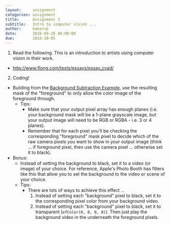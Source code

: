 ```yaml
---
layout:     assignment
categories: assignment
title:      Assignment 3
subtitle:   Intro to computer vision ...
author:     bakercp
date:       2016-09-28 00:00:00
due:        2016-10-05
---
```


1. Read the following.  This is an introduction to artists using computer vision in their work.
  - http://www.flong.com/texts/essays/essay_cvad/

2. Coding!
  - Building from the [Background Subtraction Example](https://github.com/SAIC-ATS/ARTTECH-3135/tree/master/Week_04/00_BackgroundSubtraction), use the resulting mask of the "foreground" to only allow the color image of the foreground through.
    - Tips:
      - Make sure that your output pixel array has enough planes (i.e. your background mask will be a 1-plane grayscale image, but your output image will need to be RGB or RGBA - i.e. 3 or 4 planes).  
      - Remember that for each pixel you'll be checking the corresponding "foreground" mask pixel to decide which of the raw camera pixels you want to show in your output image (think ... if foreground pixel, then use the camera pixel ... otherwise set it to black).
  - Bonus:
    - Instead of setting the background to black, set it to a video (or image) of your choice.  For reference, Apple's Photo Booth has filters like this that allow you to set the background to the video or scene of your choice.
    - Tips:  
      - There are lots of ways to achieve this effect ...
        1. Instead of setting each "background" pixel to black, set it to the corresponding pixel color from your background video.
        2. Instead of setting each "background" pixel to black, set it to transparent (`ofColor(0, 0, 0, 0)`).  Then just play the background video in the underneath the foreground pixels.